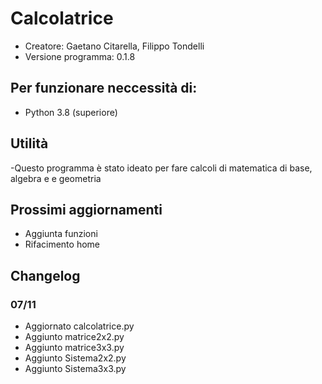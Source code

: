 # Calcolatrice
- Creatore: Gaetano Citarella, Filippo Tondelli
- Versione programma: 0.1.8
## Per funzionare neccessità di:
- Python 3.8 (superiore)
## Utilità
-Questo programma è stato ideato per fare calcoli di matematica di base, algebra e e geometria
## Prossimi aggiornamenti
- Aggiunta funzioni
- Rifacimento home
## Changelog
### 07/11
- Aggiornato calcolatrice.py
- Aggiunto matrice2x2.py
- Aggiunto matrice3x3.py
- Aggiunto Sistema2x2.py
- Aggiunto Sistema3x3.py